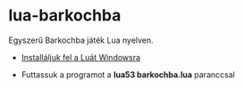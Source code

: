 # lua-barkochba

Egyszerű Barkochba játék Lua nyelven.

- [Installáljuk fel a Luát Windowsra](https://www.youtube.com/watch?v=VyZfvnBLqIU)

- Futtassuk a programot a **lua53 barkochba.lua** paranccsal
